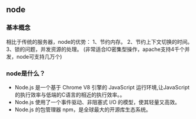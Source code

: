 ## node

### 基本概念
相比于传统的服务器，node的优势：
1、节约内存。
2、节约上下文切换的时间。
3、锁的问题，并发资源的处理。
(非常适合IO密集型操作，apache支持4千个并发，node可支持几万个)

### node是什么？
- Node.js 是一个基于 Chrome V8 引擎的 JavaScript 运行环境,让JavaScript的执行效率与低端的C语言的相近的执行效率。。
- Node.js 使用了一个事件驱动、非阻塞式 I/O 的模型，使其轻量又高效。
- Node.js 的包管理器 npm，是全球最大的开源库生态系统。
